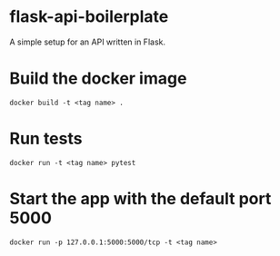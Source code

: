 # flask-api-boilerplate
A simple setup for an API written in Flask.

# Build the docker image
```
docker build -t <tag name> .
```

# Run tests
```
docker run -t <tag name> pytest
```

# Start the app with the default port 5000
```
docker run -p 127.0.0.1:5000:5000/tcp -t <tag name>
```